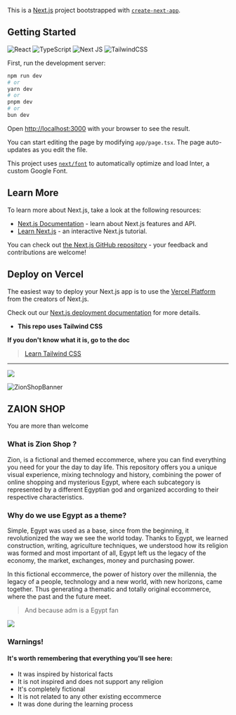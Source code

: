 This is a [Next.js](https://nextjs.org/) project bootstrapped with [`create-next-app`](https://github.com/vercel/next.js/tree/canary/packages/create-next-app).

## Getting Started

![React](https://img.shields.io/badge/react-%2320232a.svg?style=for-the-badge&logo=react&logoColor=%2361DAFB)
![TypeScript](https://img.shields.io/badge/typescript-%23007ACC.svg?style=for-the-badge&logo=typescript&logoColor=white)
![Next JS](https://img.shields.io/badge/Next-black?style=for-the-badge&logo=next.js&logoColor=white)
![TailwindCSS](https://img.shields.io/badge/tailwindcss-%2338B2AC.svg?style=for-the-badge&logo=tailwind-css&logoColor=white)

First, run the development server:

```bash
npm run dev
# or
yarn dev
# or
pnpm dev
# or
bun dev
```

Open [http://localhost:3000](http://localhost:3000) with your browser to see the result.

You can start editing the page by modifying `app/page.tsx`. The page auto-updates as you edit the file.

This project uses [`next/font`](https://nextjs.org/docs/basic-features/font-optimization) to automatically optimize and load Inter, a custom Google Font.

## Learn More

To learn more about Next.js, take a look at the following resources:

- [Next.js Documentation](https://nextjs.org/docs) - learn about Next.js features and API.
- [Learn Next.js](https://nextjs.org/learn) - an interactive Next.js tutorial.

You can check out [the Next.js GitHub repository](https://github.com/vercel/next.js/) - your feedback and contributions are welcome!

## Deploy on Vercel

The easiest way to deploy your Next.js app is to use the [Vercel Platform](https://vercel.com/new?utm_medium=default-template&filter=next.js&utm_source=create-next-app&utm_campaign=create-next-app-readme) from the creators of Next.js.

Check out our [Next.js deployment documentation](https://nextjs.org/docs/deployment) for more details.

- **This repo uses Tailwind CSS**

**If you don't know what it is, go to the doc**

> [Learn Tailwind CSS](https://tailwindcss.com)

---

![](https://i.imgur.com/waxVImv.png)

![ZionShopBanner](https://github.com/MacksonMesquita/Project_Zion_Shop/assets/129464904/56211890-cde5-4ff3-a4c6-c36d2c9ac49e)

## ZAION SHOP

You are more than welcome

### What is Zion Shop ?

Zion, is a fictional and themed eccommerce, where you can find everything you need for your the day to day life.
This repository offers you a unique visual experience, mixing technology and history, combining the power of online shopping
and mysterious Egypt, where each subcategory is represented by a different Egyptian god and organized according to their respective characteristics.

### Why do we use Egypt as a theme?

Simple, Egypt was used as a base, since from the beginning, it revolutionized the way we see the world today. Thanks to Egypt, we learned construction, writing, agriculture techniques, we understood how its religion was formed and most important of all, Egypt left us the legacy of the economy, the market, exchanges, money and purchasing power.

In this fictional eccommerce, the power of history over the millennia, the legacy of a people, technology and a new world, with new horizons, came together.
Thus generating a thematic and totally original eccommerce, where the past and the future meet.

> And because adm is a Egypt fan

![](https://i.imgur.com/waxVImv.png)

### Warnings!

#### It's worth remembering that everything you'll see here:

- It was inspired by historical facts
- It is not inspired and does not support any religion
- It's completely fictional
- It is not related to any other existing eccommerce
- It was done during the learning process
